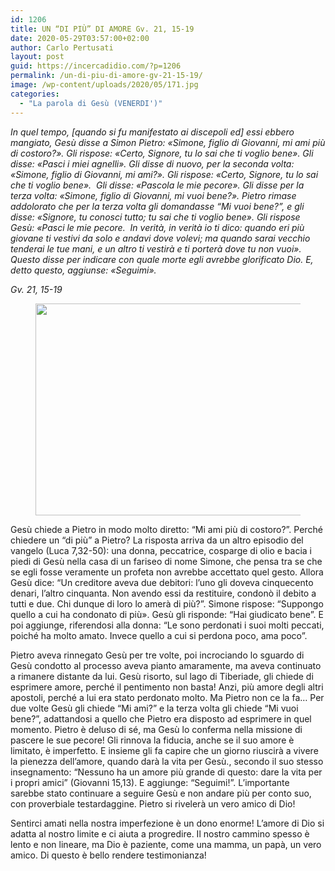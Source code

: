 ```yaml
---
id: 1206
title: UN “DI PIÙ” DI AMORE Gv. 21, 15-19
date: 2020-05-29T03:57:00+02:00
author: Carlo Pertusati
layout: post
guid: https://incercadidio.com/?p=1206
permalink: /un-di-piu-di-amore-gv-21-15-19/
image: /wp-content/uploads/2020/05/171.jpg
categories:
  - "La parola di Gesù (VENERDI')"
---
```

_In quel tempo, [quando si fu manifestato ai discepoli ed] essi ebbero mangiato, Gesù disse a Simon Pietro: «Simone, figlio di Giovanni, mi ami più di costoro?». Gli rispose: «Certo, Signore, tu lo sai che ti voglio bene». Gli disse: «Pasci i miei agnelli». Gli disse di nuovo, per la seconda volta: «Simone, figlio di Giovanni, mi ami?». Gli rispose: «Certo, Signore, tu lo sai che ti voglio bene».  Gli disse: «Pascola le mie pecore». Gli disse per la terza volta: «Simone, figlio di Giovanni, mi vuoi bene?». Pietro rimase addolorato che per la terza volta gli domandasse &#8220;Mi vuoi bene?&#8221;, e gli disse: «Signore, tu conosci tutto; tu sai che ti voglio bene». Gli rispose Gesù: «Pasci le mie pecore.  In verità, in verità io ti dico: quando eri più giovane ti vestivi da solo e andavi dove volevi; ma quando sarai vecchio tenderai le tue mani, e un altro ti vestirà e ti porterà dove tu non vuoi». Questo disse per indicare con quale morte egli avrebbe glorificato Dio. E, detto questo, aggiunse: «Seguimi»._

<p class="has-text-align-right">
  <em>Gv. 21, 15-19</em>
</p><figure class="wp-block-image size-large is-resized">

<img src="https://incercadidio.com/wp-content/uploads/2020/05/170.jpg" alt="" class="wp-image-1208" width="588" height="339" srcset="https://incercadidio.com/wp-content/uploads/2020/05/170.jpg 480w, https://incercadidio.com/wp-content/uploads/2020/05/170-300x173.jpg 300w" sizes="(max-width: 588px) 100vw, 588px" /> </figure> 

Gesù chiede a Pietro in modo molto diretto: “Mi ami più di costoro?”. Perché chiedere un “di più” a Pietro? La risposta arriva da un altro episodio del vangelo (Luca 7,32-50): una donna, peccatrice, cosparge di olio e bacia i piedi di Gesù nella casa di un fariseo di nome Simone, che pensa tra se che se egli fosse veramente un profeta non avrebbe accettato quel gesto. Allora Gesù dice: “Un creditore aveva due debitori: l&#8217;uno gli doveva cinquecento denari, l&#8217;altro cinquanta. Non avendo essi da restituire, condonò il debito a tutti e due. Chi dunque di loro lo amerà di più?”. Simone rispose: “Suppongo quello a cui ha condonato di più». Gesù gli risponde: “Hai giudicato bene”. E poi aggiunge, riferendosi alla donna: “Le sono perdonati i suoi molti peccati, poiché ha molto amato. Invece quello a cui si perdona poco, ama poco”. 

Pietro aveva rinnegato Gesù per tre volte, poi incrociando lo sguardo di Gesù condotto al processo aveva pianto amaramente, ma aveva continuato a rimanere distante da lui. Gesù risorto, sul lago di Tiberiade, gli chiede di esprimere amore, perché il pentimento non basta! Anzi, più amore degli altri apostoli, perché a lui era stato perdonato molto. Ma Pietro non ce la fa… Per due volte Gesù gli chiede “Mi ami?” e la terza volta gli chiede “Mi vuoi bene?”, adattandosi a quello che Pietro era disposto ad esprimere in quel momento. Pietro è deluso di sé, ma Gesù lo conferma nella missione di pascere le sue pecore! Gli rinnova la fiducia, anche se il suo amore è limitato, è imperfetto. E insieme gli fa capire che un giorno riuscirà a vivere la pienezza dell’amore, quando darà la vita per Gesù., secondo il suo stesso insegnamento: “Nessuno ha un amore più grande di questo: dare la vita per i propri amici” (Giovanni 15,13). E aggiunge: “Seguimi!”. L’importante sarebbe stato continuare a seguire Gesù e non andare più per conto suo, con proverbiale testardaggine. Pietro si rivelerà un vero amico di Dio!

Sentirci amati nella nostra imperfezione è un dono enorme! L’amore di Dio si adatta al nostro limite e ci aiuta a progredire. Il nostro cammino spesso è lento e non lineare, ma Dio è paziente, come una mamma, un papà, un vero amico. Di questo è bello rendere testimonianza!